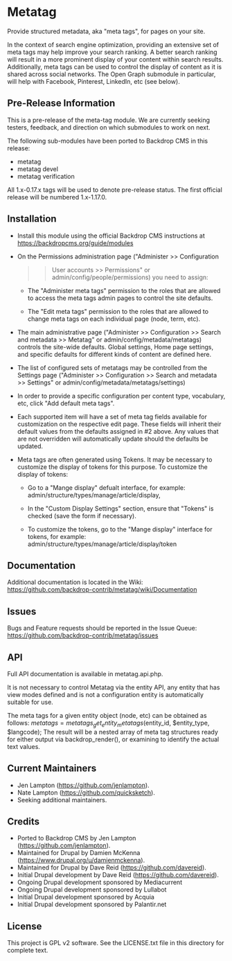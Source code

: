 Metatag
=======

Provide structured metadata, aka "meta tags", for pages on your site.

In the context of search engine optimization, providing an extensive set of
meta tags may help improve your search ranking. A better search ranking will
result in a more prominent display of your content within search results.
Additionally, meta tags can be used to control the display of content as it is
shared across social networks. The Open Graph submodule in particular, will help
with Facebook, Pinterest, LinkedIn, etc (see below).


Pre-Release Information
-----------------------

This is a pre-release of the meta-tag module. We are currently seeking testers,
feedback, and direction on which submodules to work on next.

The following sub-modules have been ported to Backdrop CMS in this release:
* metatag
* metatag devel
* metatag verification

All 1.x-0.17.x tags will be used to denote pre-release status. The first
official release will be numbered 1.x-1.17.0.


Installation
------------

- Install this module using the official Backdrop CMS instructions at
  https://backdropcms.org/guide/modules

- On the Permissions administration page ("Administer >> Configuration
  >> User accounts >> Permissions" or admin/config/people/permissions)
  you need to assign:

   - The "Administer meta tags" permission to the roles that are allowed to
     access the meta tags admin pages to control the site defaults.

   - The "Edit meta tags" permission to the roles that are allowed to change
     meta tags on each individual page (node, term, etc).

- The main administrative page ("Administer >> Configuration >> Search and
  metadata >> Metatag" or admin/config/metadata/metatags) controls the site-wide
  defaults. Global settings, Home page settings, and specific defaults for
  different kinds of content are defined here.

- The list of configured sets of metatags may be controlled from the Settings
  page ("Administer >> Configuration >> Search and metadata >> Settings" or
  admin/config/metadata/metatags/settings)

- In order to provide a specific configuration per content type, vocabulary,
  etc, click "Add default meta tags".

- Each supported item will have a set of meta tag fields available for
  customization on the respective edit page. These fields will inherit their
  default values from the defaults assigned in #2 above. Any values that are
  not overridden will automatically update should the defaults be updated.

- Meta tags are often generated using Tokens. It may be necessary to customize
  the display of tokens for this purpose. To customize the display of tokens:

  - Go to a "Mange display" defualt interface, for example:
   admin/structure/types/manage/article/display,

  - In the "Custom Display Settings" section, ensure that "Tokens" is checked
    (save the form if necessary).

  - To customize the tokens, go to the "Mange display" interface for tokens,
    for example: admin/structure/types/manage/article/display/token


Documentation
-------------

Additional documentation is located in the Wiki:
https://github.com/backdrop-contrib/metatag/wiki/Documentation


Issues
------

Bugs and Feature requests should be reported in the Issue Queue:
https://github.com/backdrop-contrib/metatag/issues


API
---

Full API documentation is available in metatag.api.php.

It is not necessary to control Metatag via the entity API, any entity that has
view modes defined and is not a configuration entity is automatically suitable
for use.

The meta tags for a given entity object (node, etc) can be obtained as follows:
  $metatags = metatags_get_entity_metatags($entity_id, $entity_type, $langcode);
The result will be a nested array of meta tag structures ready for either output
via backdrop_render(), or examining to identify the actual text values.


Current Maintainers
-------------------

- Jen Lampton (https://github.com/jenlampton).
- Nate Lampton (https://github.com/quicksketch).
- Seeking additional maintainers.


Credits
-------

- Ported to Backdrop CMS by Jen Lampton (https://github.com/jenlampton).
- Maintained for Drupal by Damien McKenna (https://www.drupal.org/u/damienmckenna).
- Maintained for Drupal by Dave Reid (https://github.com/davereid).
- Initial Drupal development by Dave Reid (https://github.com/davereid).
- Ongoing Drupal development sponsored by Mediacurrent
- Ongoing Drupal development sponsored by Lullabot
- Initial Drupal development sponsored by Acquia
- Initial Drupal development sponsored by Palantir.net


License
-------

This project is GPL v2 software. See the LICENSE.txt file in this directory for
complete text.
